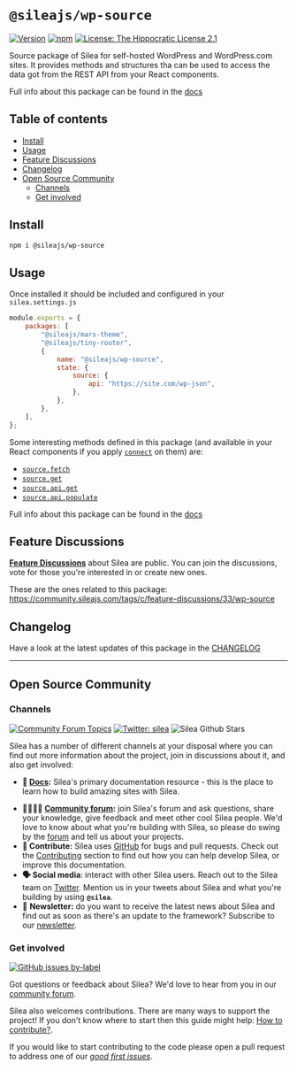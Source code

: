 # `@sileajs/wp-source`

[![Version](https://img.shields.io/npm/v/@sileajs/wp-source.svg)](https://www.npmjs.com/package/@sileajs/wp-source) [![npm](https://img.shields.io/npm/dw/@sileajs/wp-source)](https://www.npmjs.com/package/@sileajs/wp-source) [![License: The Hippocratic License 2.1](https://img.shields.io/badge/license-The%20Hippocratic%20License%202.1-%23000)](https://github.com/SileaJS/silea/blob/master/LICENSE)

Source package of Silea for self-hosted WordPress and WordPress.com sites.
It provides methods and structures tha can be used to access the data got from the REST API from your React components.

Full info about this package can be found in the [docs](https://docs.sileajs.com/api-reference-1/wordpress-source)

## Table of contents

<!-- toc -->

-   [Install](#install)
-   [Usage](#usage)
-   [Feature Discussions](#feature-discussions)
-   [Changelog](#changelog)
-   [Open Source Community](#open-source-community)
    -   [Channels](#channels)
    -   [Get involved](#get-involved)

<!-- tocstop -->

## Install

```sh
npm i @sileajs/wp-source
```

## Usage

Once installed it should be included and configured in your `silea.settings.js`

```jsx
module.exports = {
	packages: [
		"@sileajs/mars-theme",
		"@sileajs/tiny-router",
		{
			name: "@sileajs/wp-source",
			state: {
				source: {
					api: "https://site.com/wp-json",
				},
			},
		},
	],
};
```

Some interesting methods defined in this package (and available in your React components if you apply [`connect`](https://docs.sileajs.com/api-reference-1/silea#connect) on them) are:

-   [`source.fetch`](https://docs.sileajs.com/api-reference-1/wordpress-source#source-fetch)
-   [`source.get`](https://docs.sileajs.com/api-reference-1/wordpress-source#source-get)
-   [`source.api.get`](https://docs.sileajs.com/api-reference-1/wordpress-source#api-get-endpoint-params-api-iswpcom)
-   [`source.api.populate`](https://docs.sileajs.com/api-reference-1/wordpress-source#populate-response-state-subdirectory-force)

Full info about this package can be found in the [docs](https://docs.sileajs.com/api-reference-1/wordpress-source)

## Feature Discussions

[**Feature Discussions**](https://community.sileajs.com/c/feature-discussions/33) about Silea are public. You can join the discussions, vote for those you're interested in or create new ones.

These are the ones related to this package: https://community.sileajs.com/tags/c/feature-discussions/33/wp-source

## Changelog

Have a look at the latest updates of this package in the [CHANGELOG](https://github.com/SileaJS/silea/blob/dev/packages/wp-source/CHANGELOG.md)

---

## Open Source Community

### Channels

[![Community Forum Topics](https://img.shields.io/discourse/topics?color=blue&label=community%20forum&server=https%3A%2F%2Fcommunity.sileajs.com%2F)](https://community.sileajs.com/) [![Twitter: silea](https://img.shields.io/twitter/follow/silea.svg?style=social)](https://twitter.com/silea) ![Silea Github Stars](https://img.shields.io/github/stars/sileajs/silea?style=social)

Silea has a number of different channels at your disposal where you can find out more information about the project, join in discussions about it, and also get involved:

-   **📖 [Docs](https://docs.sileajs.com/):** Silea's primary documentation resource - this is the place to learn how to build amazing sites with Silea.

*   **👨‍👩‍👧‍👦 [Community forum](https://community.sileajs.com/):** join Silea's forum and ask questions, share your knowledge, give feedback and meet other cool Silea people. We'd love to know about what you're building with Silea, so please do swing by the [forum](https://community.sileajs.com/) and tell us about your projects.
*   **🐞 Contribute:** Silea uses [GitHub](https://github.com/SileaJS/silea) for bugs and pull requests. Check out the [Contributing](../contributing/) section to find out how you can help develop Silea, or improve this documentation.
*   **🗣 Social media**: interact with other Silea users. Reach out to the Silea team on [Twitter](https://twitter.com/silea). Mention us in your tweets about Silea and what you're building by using **`@silea`**.
*   💌 **Newsletter:** do you want to receive the latest news about Silea and find out as soon as there's an update to the framework? Subscribe to our [newsletter](https://sileajs.com/#newsletter).

### Get involved

[![GitHub issues by-label](https://img.shields.io/github/issues/sileajs/silea/good%20first%20issue)](https://github.com/SileaJS/silea/issues?q=is%3Aissue+is%3Aopen+label%3A%22good+first+issue%22)

Got questions or feedback about Silea? We'd love to hear from you in our [community forum](https://community.sileajs.com).

Silea also welcomes contributions. There are many ways to support the project! If you don't know where to start then this guide might help: [How to contribute?](https://docs.sileajs.com/contributing/how-to-contribute).

If you would like to start contributing to the code please open a pull request to address one of our [_good first issues_](https://github.com/SileaJS/silea/issues?q=is%3Aissue+is%3Aopen+label%3A%22good+first+issue%22).
